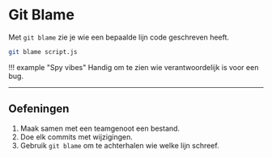 # Git Blame

Met `git blame` zie je wie een bepaalde lijn code geschreven heeft.

```bash
git blame script.js
```

!!! example "Spy vibes"
    Handig om te zien wie verantwoordelijk is voor een bug.

---

## Oefeningen

1. Maak samen met een teamgenoot een bestand.
2. Doe elk commits met wijzigingen.
3. Gebruik `git blame` om te achterhalen wie welke lijn schreef.

